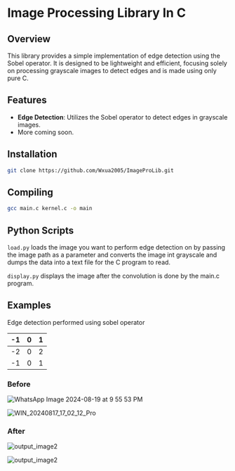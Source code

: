 # Image Processing Library In C

## Overview

This library provides a simple implementation of edge detection using the Sobel operator. It is designed to be lightweight and efficient, focusing solely on processing grayscale images to detect edges
and is made using only pure C.

## Features

- **Edge Detection**: Utilizes the Sobel operator to detect edges in grayscale images.
- More coming soon.

## Installation

```bash
git clone https://github.com/Wxua2005/ImageProLib.git
```
## Compiling

```bash
gcc main.c kernel.c -o main
```

## Python Scripts

```load.py``` loads the image you want to perform edge detection on by passing the image path as a parameter and converts the image int grayscale and dumps the data into a text file for the C program to read.

```display.py``` displays the image after the convolution is done by the main.c program.

## Examples

Edge detection performed using sobel operator 

| -1 |  0 |  1 |
|----|----|----|
| -2 |  0 |  2 |
| -1 |  0 |  1 |

### Before

![WhatsApp Image 2024-08-19 at 9 55 53 PM](https://github.com/user-attachments/assets/e323c642-2360-452a-ac50-486a0868add8)


![WIN_20240817_17_02_12_Pro](https://github.com/user-attachments/assets/da5308bc-a09e-4a61-8903-d3c62edb5939)


### After

![output_image2](https://github.com/user-attachments/assets/d5748502-0d38-4e57-b220-9f9a3b9b1b3b)

![output_image2](https://github.com/user-attachments/assets/88877e31-7059-47cc-bc12-80069d870cd1)

